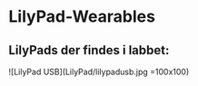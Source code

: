 # LilyPad-Wearables

## LilyPads der findes i labbet:

![LilyPad USB](LilyPad/lilypadusb.jpg =100x100)
